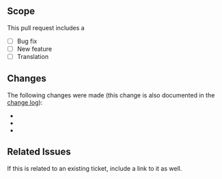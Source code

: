 ## Scope
This pull request includes a

- [ ] Bug fix
- [ ] New feature
- [ ] Translation

## Changes
The following changes were made (this change is also documented in the [change log](https://github.com/kartik-v/yii2-context-menu/blob/master/CHANGE.md)):

-
-
-

## Related Issues
If this is related to an existing ticket, include a link to it as well.